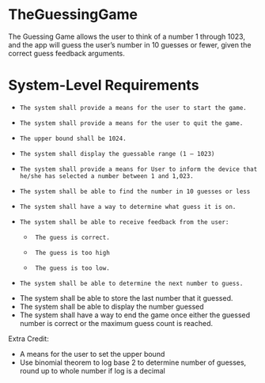 # TheGuessingGame

The Guessing Game allows the user to think of a number 1 through 1023, and the app will guess the user’s number in 10 guesses or fewer, given the correct guess feedback arguments.

# System-Level Requirements
 
-     The system shall provide a means for the user to start the game.
-     The system shall provide a means for the user to quit the game.
-     The upper bound shall be 1024.
-     The system shall display the guessable range (1 – 1023)
-     The system shall provide a means for User to inform the device that he/she has selected a number between 1 and 1,023.
-     The system shall be able to find the number in 10 guesses or less
-     The system shall have a way to determine what guess it is on.
-     The system shall be able to receive feedback from the user:
  -      The guess is correct.
  -      The guess is too high
  -      The guess is too low.
-     The system shall be able to determine the next number to guess.
- The system shall be able to store the last number that it guessed.
-  The system shall be able to display the number guessed
- The system shall have a way to end the game once either the guessed number is correct or the maximum guess count is reached.
 
Extra Credit:
- A means for the user to set the upper bound
- Use binomial theorem to log base 2 to determine number of guesses, round up to whole number if log is a decimal
 

